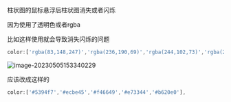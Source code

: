 柱状图的鼠标悬浮后柱状图消失或者闪烁

因为使用了透明色或者rgba

比如这样使用就会导致消失闪烁的问题

```js
color:['rgba(83,148,247)','rgba(236,190,69)','rgba(244,102,73)','rgba(231,51,68)','rgba(182,32,224)'],
```

![image-20230505153340229](E:\ljy\资料\img\image-20230505153340229.png)

应该改成这样的

```js
color:['#5394f7','#ecbe45','#f46649','#e73344','#b620e0'],
```

